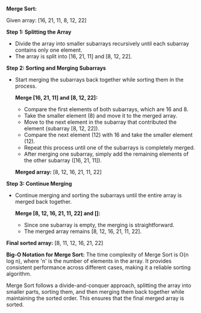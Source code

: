 **Merge Sort:**

Given array: [16, 21, 11, 8, 12, 22]

**Step 1: Splitting the Array**
- Divide the array into smaller subarrays recursively until each subarray contains only one element.
- The array is split into [16, 21, 11] and [8, 12, 22].

**Step 2: Sorting and Merging Subarrays**
- Start merging the subarrays back together while sorting them in the process.

  **Merge [16, 21, 11] and [8, 12, 22]:**

    - Compare the first elements of both subarrays, which are 16 and 8.
    - Take the smaller element (8) and move it to the merged array.
    - Move to the next element in the subarray that contributed the element (subarray [8, 12, 22]).
    - Compare the next element (12) with 16 and take the smaller element (12).
    - Repeat this process until one of the subarrays is completely merged.
    - After merging one subarray, simply add the remaining elements of the other subarray ([16, 21, 11]).

  **Merged array:** [8, 12, 16, 21, 11, 22]

**Step 3: Continue Merging**
- Continue merging and sorting the subarrays until the entire array is merged back together.

  **Merge [8, 12, 16, 21, 11, 22] and []:**

    - Since one subarray is empty, the merging is straightforward.
    - The merged array remains [8, 12, 16, 21, 11, 22].

**Final sorted array:** [8, 11, 12, 16, 21, 22]

**Big-O Notation for Merge Sort:** The time complexity of Merge Sort is O(n log n), where 'n' is the number of elements in the array. It provides consistent performance across different cases, making it a reliable sorting algorithm.

Merge Sort follows a divide-and-conquer approach, splitting the array into smaller parts, sorting them, and then merging them back together while maintaining the sorted order. This ensures that the final merged array is sorted.
